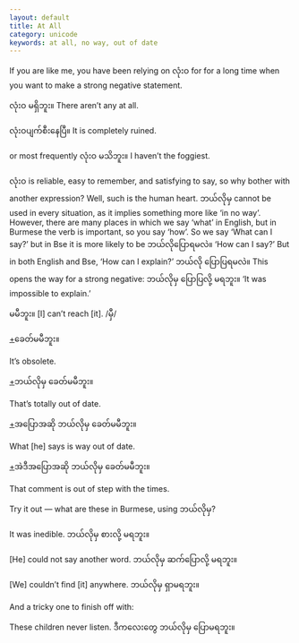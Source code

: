 ```yaml
---
layout: default
title: At All
category: unicode
keywords: at all, no way, out of date
---
```


<p>If you are like me, you have been relying on <span class='mm3'>လုံးဝ</span> for for a long time when you want to make a strong negative statement.</p>
<p><span class='mm3'>လုံးဝ မရှိဘူး။</span> There aren’t any at all.</p>
<p><span class='mm3'>လုံးဝပျက်စီးနေပြီ။</span> It is completely ruined.</p>
<p>or most frequently <span class='mm3'>လုံးဝ မသိဘူး။</span> I haven’t the foggiest.</p>
<p><span class='mm3'>လုံးဝ</span> is reliable, easy to remember, and satisfying to say, so why bother with another expression? Well, such is the human heart. <span class='mm3'>ဘယ်လိုမှ</span> cannot be used in every situation, as it implies something more like ‘in no way’. However, there are many places in which we say ‘what’ in English, but in Burmese the verb is important, so you say ‘how’. So we say ‘What can I say?’ but in Bse it is more likely to be <span class='mm3'>ဘယ်လိုပြောရမလဲ။</span> ‘How can I say?’ But in both English and Bse, ‘How can I explain?’ <span class='mm3'>ဘယ်လို ပြောပြရမလဲ။</span> This opens the way for a strong negative: <span class='mm3'>ဘယ်လိုမှ ပြောပြလို့ မရဘူး။</span> ‘It was impossible to explain.’</p>
<p><span class='mm3'>မမီဘူး။</span> [I] can’t reach [it]. /<span class='mm3'>မှီ</span>/</p>
<p class="hide-trigger"><a href='#'>+</a><span class='mm3'>ခေတ်မမီဘူး။</span></p>
<p class='hide-this'>It’s obsolete.</p>

<p class="hide-trigger"><a href='#'>+</a><span class='mm3'>ဘယ်လိုမှ ခေတ်မမီဘူး။</span></p>
<p class='hide-this'>That’s totally out of date.</p>

<p class="hide-trigger"><a href='#'>+</a><span class='mm3'>အပြောအဆို ဘယ်လိုမှ ခေတ်မမီဘူး။</span></p>
<p class='hide-this'>What [he] says is way out of date.</p>

<p class="hide-trigger"><a href='#'>+</a><span class='mm3'>အဲဒီအပြောအဆို ဘယ်လိုမှ ခေတ်မမီဘူး။</span></p>
<p class='hide-this'>That comment is out of step with the times.</p>

<p>Try it out — what are these in Burmese, using <span class='mm3'>ဘယ်လိုမှ</span>?</p>
<p>It was inedible. <span class='mm3'>ဘယ်လိုမှ စားလို့ မရဘူး။</span></p>
<p>[He] could not say another word. <span class='mm3'>ဘယ်လိုမှ ဆက်ပြောလို့ မရဘူး။</span></p>
<p>[We] couldn’t find [it] anywhere. <span class='mm3'>ဘယ်လိုမှ ရှာမရဘူး။</span></p>
<p>And a tricky one to finish off with:</p>
<p>These children never listen. <span class='mm3'>ဒီကလေးတွေ ဘယ်လိုမှ ပြောမရဘူး။</span></p>
